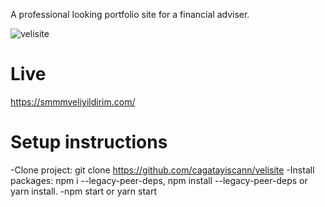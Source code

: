 A professional looking portfolio site for a financial adviser.

![velisite](https://github.com/cagatayiscann/velisite/assets/64129421/4e9eda98-b25d-4064-a688-060ac38d506e)


# Live
https://smmmveliyildirim.com/

# Setup instructions

-Clone project: git clone https://github.com/cagatayiscann/velisite
-Install packages: npm i --legacy-peer-deps, npm install --legacy-peer-deps or yarn install.
-npm start or yarn start
